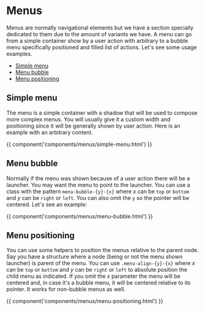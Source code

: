 # Menus

Menus are normally navigational elements but we have a section specially dedicated to them due to the amount of variants we have. A menu can go from a simple container show by a user action with arbitrary to a bubble menu specifically positioned and filled list of actions. Let's see some usage examples.

- [Simple menu](#simple-menu)
- [Menu bubble](#menu-bubble)
- [Menu positioning](#menu-positioning)

## Simple menu

The menu is a simple container with a shadow that will be used to compose more complex menus. You will usually give it a custom width and positioning since it will be generally shown by user action. Here is an example with an arbitrary content.

{{ component('components/menus/simple-menu.html') }}

## Menu bubble

Normally if the menu was shown because of a user action there will be a launcher. You may want the menu to point to the launcher. You can use a class with the pattern `menu-bubble-{y}-{x}` where *x* can be `top` or `bottom` and *y* can be `right` or `left`. You can also omit the `y` so the pointer will be centered. Let's see an example:

{{ component('components/menus/menu-bubble.html') }}

## Menu positioning

You can use some helpers to position the menus relative to the parent node. Say you have a structure where a node (being or not the menu shown launcher) is parent of the menu. You can use `.menu-align-{y}-{x}` where *x* can be `top` or `bottom` and *y* can be `right` or `left` to absolute position the child menu as indicated. If you omit the *x* parameter the menu will be centered and, in case it's a bubble menu, it will be centered relative to its pointer. It works for non-bubble menus as well.

{{ component('components/menus/menu-positioning.html') }}
